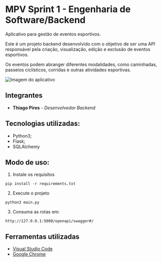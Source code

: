 # MPV Sprint 1 - Engenharia de Software/Backend

Aplicativo para gestão de eventos esportivos.

Este é um projeto backend desenvolvido com o objetivo de ser uma API responsável pela criação, visualização, edição e exclusão de eventos esportivos.

Os eventos podem abranger diferentes modalidades, como caminhadas, passeios ciclísticos, corridas e outras atividades esportivas.

![Imagem do aplicativo](https://example.com/logo.png)

## Integrantes

* **Thiago Pires** - *Desenvolvedor Backend*

## Tecnologias utilizadas:

* Python3;
* Flask;
* SQLAlchemy

## Modo de uso:

1. Instale os requisitos
```
pip install -r requirements.txt   
```
2. Execute o projeto
```
python3 main.py 
```
3. Consuma as rotas em:
```
http://127.0.0.1:5000/openapi/swagger#/
```

## Ferramentas utilizadas

* [Visual Studio Code](https://code.visualstudio.com/)
* [Google Chrome](https://www.google.pt/intl/pt-PT/chrome/?brand=CHBD&gclid=Cj0KCQjwn_LrBRD4ARIsAFEQFKt3kLTIsdU6a-sk3FKsxrhplkKaYNHo6Pt3aRbaEAJ3TK4fZslZmtUaAvHVEALw_wcB&gclsrc=aw)


